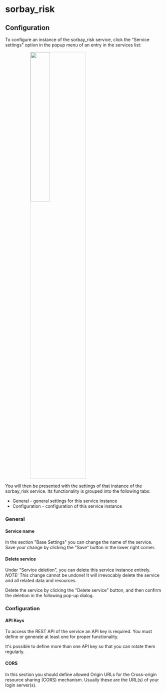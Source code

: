 # sorbay_risk
## Configuration

To configure an instance of the sorbay_risk service, click the "Service settings"
option in the popup menu of an entry in the services list:

<img style="margin-left: 80px; width: 35%; border: 1px; border-style: solid; border-color: lightgray" src="../img/services_service_details_popup.png">

You will then be presented with the settings of that instance of the sorbay_risk service.
Its functionality is grouped into the following tabs:

* General - general settings for this service instance
* Configuration - configuration of this service instance

### General

#### Service name

In the section "Base Settings" you can change the name of the service.
Save your change by clicking the "Save" button in the lower right corner.

#### Delete service

Under "Service deletion", you can delete this service instance entirely.
*NOTE:* This change cannot be undone! It will irrevocably delete the service
and all related data and resources.

Delete the service by clicking the "Delete service" button,
and then confirm the deletion in the following pop-up dialog.

### Configuration

#### API Keys

To access the REST API of the service an API key is required.
You must define or generate at least one for proper functionality.

It's possible to define more than one API key so that you can rotate them regularly.

#### CORS

In this section you should define allowed Origin URLs for the Cross-origin resource sharing (CORS) mechanism.
Usually these are the URL(s) of your login server(s).
